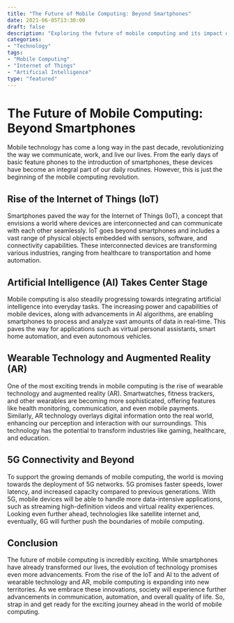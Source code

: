 ```yaml
--- 
title: "The Future of Mobile Computing: Beyond Smartphones"
date: 2021-06-05T13:30:00
draft: false
description: "Exploring the future of mobile computing and its impact on the world."
categories:
- "Technology"
tags:
- "Mobile Computing"
- "Internet of Things"
- "Artificial Intelligence"
type: "featured"
--- 
```


# The Future of Mobile Computing: Beyond Smartphones

Mobile technology has come a long way in the past decade, revolutionizing the way we communicate, work, and live our lives. From the early days of basic feature phones to the introduction of smartphones, these devices have become an integral part of our daily routines. However, this is just the beginning of the mobile computing revolution.

## Rise of the Internet of Things (IoT)

Smartphones paved the way for the Internet of Things (IoT), a concept that envisions a world where devices are interconnected and can communicate with each other seamlessly. IoT goes beyond smartphones and includes a vast range of physical objects embedded with sensors, software, and connectivity capabilities. These interconnected devices are transforming various industries, ranging from healthcare to transportation and home automation.

## Artificial Intelligence (AI) Takes Center Stage

Mobile computing is also steadily progressing towards integrating artificial intelligence into everyday tasks. The increasing power and capabilities of mobile devices, along with advancements in AI algorithms, are enabling smartphones to process and analyze vast amounts of data in real-time. This paves the way for applications such as virtual personal assistants, smart home automation, and even autonomous vehicles.

## Wearable Technology and Augmented Reality (AR)

One of the most exciting trends in mobile computing is the rise of wearable technology and augmented reality (AR). Smartwatches, fitness trackers, and other wearables are becoming more sophisticated, offering features like health monitoring, communication, and even mobile payments. Similarly, AR technology overlays digital information onto the real world, enhancing our perception and interaction with our surroundings. This technology has the potential to transform industries like gaming, healthcare, and education.

## 5G Connectivity and Beyond

To support the growing demands of mobile computing, the world is moving towards the deployment of 5G networks. 5G promises faster speeds, lower latency, and increased capacity compared to previous generations. With 5G, mobile devices will be able to handle more data-intensive applications, such as streaming high-definition videos and virtual reality experiences. Looking even further ahead, technologies like satellite internet and, eventually, 6G will further push the boundaries of mobile computing.

## Conclusion

The future of mobile computing is incredibly exciting. While smartphones have already transformed our lives, the evolution of technology promises even more advancements. From the rise of the IoT and AI to the advent of wearable technology and AR, mobile computing is expanding into new territories. As we embrace these innovations, society will experience further advancements in communication, automation, and overall quality of life. So, strap in and get ready for the exciting journey ahead in the world of mobile computing.
